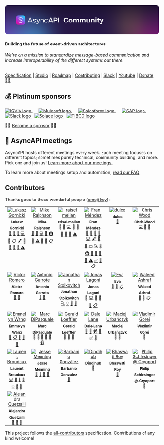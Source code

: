 <br>
 
 [![AsyncAPI Logo](./assets/github-repobanner-community.png)](https://www.asyncapi.com)

<h4 align="left">Building the future of event-driven architectures</h4>
<h6 align="left">We're on a mission to standardize message-based communication and increase interoperability of the different systems out there.</h6>
<p align="left">
  <a href="https://www.github.com/asyncapi/spec">Specification</a>
  |
  <a href="https://studio.asyncapi.com/">Studio</a>
  |
  <a href="https://www.asyncapi.com/roadmap">Roadmap</a>
  |
  <a href="./CONTRIBUTING.md">Contributing</a>
  |
  <a href="https://www.asyncapi.com/slack-invite">Slack</a>
  |
  <a href="https://www.youtube.com/channel/UCIz9zGwDLbrYQcDKVXdOstQ">Youtube</a>
  |
  <a href="https://opencollective.com/asyncapi">Donate 🙌🏾</a>
</p>

## 💰 Platinum sponsors
<p align="left">
  <a href="https://iqvia.com">
    <img src="./assets/iqvia.png" alt="IQVIA logo" height="40">
  </a>
  &nbsp;&nbsp;&nbsp;&nbsp;
  <a href="https://mulesoft.com">
    <img src="./assets/mulesoft.png" alt="Mulesoft logo" height="40">
  </a>
  &nbsp;&nbsp;&nbsp;&nbsp;
  <a href="https://salesforce.com">
    <img src="./assets/salesforce.png" alt="Salesforce logo" height="40">
  </a>
  &nbsp;&nbsp;&nbsp;&nbsp;
  <a href="https://sap.com">
    <img src="./assets/sap.svg" alt="SAP logo" height="40">
  </a>
  &nbsp;
  <a href="https://slack.com">
    <img src="./assets/slack.svg" alt="Slack logo" height="40">
  </a>
  &nbsp;
  <a href="https://solace.com">
    <img src="./assets/solace.png" alt="Solace logo" height="40">
  </a>
  &nbsp;
  <a href="https://tibco.com">
    <img src="./assets/tibco.png" alt="TIBCO logo" height="40">
  </a>
</p>

<p align="left">
  🙌🏾 <a href="https://opencollective.com/asyncapi">Become a sponsor</a> 🙌🏾
</p>

## 🤗 AsyncAPI meetings
AsyncAPI hosts different meetings every week. Each meeting focuses on different topics; sometimes purely technical, community building, and more. Pick one and join us! [Learn more about our meetings.](https://www.asyncapi.com/community/meetings)

To learn more about meetings setup and automation, [read our FAQ](https://github.com/asyncapi/community/blob/master/MEETINGS_ORGANIZATION.md)


## Contributors

Thanks goes to these wonderful people ([emoji key](https://allcontributors.org/docs/en/emoji-key)):

<!-- ALL-CONTRIBUTORS-LIST:START - Do not remove or modify this section -->
<!-- prettier-ignore-start -->
<!-- markdownlint-disable -->
<table>
  <tbody>
    <tr>
      <td align="center" valign="top" width="14.28%"><a href="http://resume.github.io/?derberg"><img src="https://avatars1.githubusercontent.com/u/6995927?v=4?s=100" width="100px;" alt="Lukasz Gornicki"/><br /><sub><b>Lukasz Gornicki</b></sub></a><br /><a href="https://github.com/asyncapi/community/commits?author=derberg" title="Documentation">📖</a> <a href="#ideas-derberg" title="Ideas, Planning, & Feedback">🤔</a> <a href="https://github.com/asyncapi/community/pulls?q=is%3Apr+reviewed-by%3Aderberg" title="Reviewed Pull Requests">👀</a> <a href="https://github.com/asyncapi/community/commits?author=derberg" title="Code">💻</a> <a href="#question-derberg" title="Answering Questions">💬</a> <a href="#eventOrganizing-derberg" title="Event Organizing">📋</a> <a href="#content-derberg" title="Content">🖋</a> <a href="#blog-derberg" title="Blogposts">📝</a> <a href="#tool-derberg" title="Tools">🔧</a> <a href="#talk-derberg" title="Talks">📢</a> <a href="#maintenance-derberg" title="Maintenance">🚧</a> <a href="https://github.com/asyncapi/community/commits?author=derberg" title="Tests">⚠️</a></td>
      <td align="center" valign="top" width="14.28%"><a href="http://mermade.github.io"><img src="https://avatars0.githubusercontent.com/u/21603?v=4?s=100" width="100px;" alt="Mike Ralphson"/><br /><sub><b>Mike Ralphson</b></sub></a><br /><a href="#question-MikeRalphson" title="Answering Questions">💬</a> <a href="https://github.com/asyncapi/community/commits?author=MikeRalphson" title="Documentation">📖</a> <a href="https://github.com/asyncapi/community/commits?author=MikeRalphson" title="Code">💻</a> <a href="#ideas-MikeRalphson" title="Ideas, Planning, & Feedback">🤔</a> <a href="#infra-MikeRalphson" title="Infrastructure (Hosting, Build-Tools, etc)">🚇</a> <a href="https://github.com/asyncapi/community/pulls?q=is%3Apr+reviewed-by%3AMikeRalphson" title="Reviewed Pull Requests">👀</a> <a href="https://github.com/asyncapi/community/commits?author=MikeRalphson" title="Tests">⚠️</a> <a href="#tool-MikeRalphson" title="Tools">🔧</a> <a href="#maintenance-MikeRalphson" title="Maintenance">🚧</a> <a href="#eventOrganizing-MikeRalphson" title="Event Organizing">📋</a></td>
      <td align="center" valign="top" width="14.28%"><a href="https://github.com/rmelian"><img src="https://avatars3.githubusercontent.com/u/4565267?v=4?s=100" width="100px;" alt="raisel melian"/><br /><sub><b>raisel melian</b></sub></a><br /><a href="#question-rmelian" title="Answering Questions">💬</a> <a href="https://github.com/asyncapi/community/issues?q=author%3Armelian" title="Bug reports">🐛</a> <a href="https://github.com/asyncapi/community/commits?author=rmelian" title="Code">💻</a> <a href="https://github.com/asyncapi/community/commits?author=rmelian" title="Documentation">📖</a> <a href="#ideas-rmelian" title="Ideas, Planning, & Feedback">🤔</a> <a href="#maintenance-rmelian" title="Maintenance">🚧</a> <a href="https://github.com/asyncapi/community/pulls?q=is%3Apr+reviewed-by%3Armelian" title="Reviewed Pull Requests">👀</a> <a href="#tool-rmelian" title="Tools">🔧</a> <a href="https://github.com/asyncapi/community/commits?author=rmelian" title="Tests">⚠️</a></td>
      <td align="center" valign="top" width="14.28%"><a href="http://www.fmvilas.com"><img src="https://avatars3.githubusercontent.com/u/242119?v=4?s=100" width="100px;" alt="Fran Méndez"/><br /><sub><b>Fran Méndez</b></sub></a><br /><a href="#question-fmvilas" title="Answering Questions">💬</a> <a href="https://github.com/asyncapi/community/issues?q=author%3Afmvilas" title="Bug reports">🐛</a> <a href="#blog-fmvilas" title="Blogposts">📝</a> <a href="#business-fmvilas" title="Business development">💼</a> <a href="https://github.com/asyncapi/community/commits?author=fmvilas" title="Code">💻</a> <a href="#content-fmvilas" title="Content">🖋</a> <a href="https://github.com/asyncapi/community/commits?author=fmvilas" title="Documentation">📖</a> <a href="#design-fmvilas" title="Design">🎨</a> <a href="#financial-fmvilas" title="Financial">💵</a> <a href="#fundingFinding-fmvilas" title="Funding Finding">🔍</a> <a href="#ideas-fmvilas" title="Ideas, Planning, & Feedback">🤔</a> <a href="#infra-fmvilas" title="Infrastructure (Hosting, Build-Tools, etc)">🚇</a> <a href="#maintenance-fmvilas" title="Maintenance">🚧</a> <a href="#plugin-fmvilas" title="Plugin/utility libraries">🔌</a> <a href="https://github.com/asyncapi/community/pulls?q=is%3Apr+reviewed-by%3Afmvilas" title="Reviewed Pull Requests">👀</a> <a href="#tool-fmvilas" title="Tools">🔧</a> <a href="https://github.com/asyncapi/community/commits?author=fmvilas" title="Tests">⚠️</a> <a href="#tutorial-fmvilas" title="Tutorials">✅</a> <a href="#talk-fmvilas" title="Talks">📢</a> <a href="#eventOrganizing-fmvilas" title="Event Organizing">📋</a></td>
      <td align="center" valign="top" width="14.28%"><a href="https://github.com/DulceDeLaRosa"><img src="https://avatars0.githubusercontent.com/u/389154?v=4?s=100" width="100px;" alt="dulce"/><br /><sub><b>dulce</b></sub></a><br /><a href="#design-DulceDeLaRosa" title="Design">🎨</a></td>
      <td align="center" valign="top" width="14.28%"><a href="https://github.com/SensibleWood"><img src="https://avatars2.githubusercontent.com/u/2420069?v=4?s=100" width="100px;" alt="Chris Wood"/><br /><sub><b>Chris Wood</b></sub></a><br /><a href="https://github.com/asyncapi/community/commits?author=SensibleWood" title="Code">💻</a> <a href="#ideas-SensibleWood" title="Ideas, Planning, & Feedback">🤔</a> <a href="https://github.com/asyncapi/community/commits?author=SensibleWood" title="Documentation">📖</a></td>
      <td align="center" valign="top" width="14.28%"><a href="https://github.com/jschabowsky"><img src="https://avatars1.githubusercontent.com/u/26606293?v=4?s=100" width="100px;" alt="Jonathan Schabowsky"/><br /><sub><b>Jonathan Schabowsky</b></sub></a><br /><a href="https://github.com/asyncapi/community/commits?author=jschabowsky" title="Documentation">📖</a> <a href="#fundingFinding-jschabowsky" title="Funding Finding">🔍</a> <a href="#ideas-jschabowsky" title="Ideas, Planning, & Feedback">🤔</a></td>
    </tr>
    <tr>
      <td align="center" valign="top" width="14.28%"><a href="https://github.com/vromero"><img src="https://avatars1.githubusercontent.com/u/1119553?v=4?s=100" width="100px;" alt="Victor Romero"/><br /><sub><b>Victor Romero</b></sub></a><br /><a href="#ideas-vromero" title="Ideas, Planning, & Feedback">🤔</a> <a href="https://github.com/asyncapi/community/pulls?q=is%3Apr+reviewed-by%3Avromero" title="Reviewed Pull Requests">👀</a></td>
      <td align="center" valign="top" width="14.28%"><a href="http://antoniogarrote.wordpress.com"><img src="https://avatars1.githubusercontent.com/u/8277?v=4?s=100" width="100px;" alt="Antonio Garrote"/><br /><sub><b>Antonio Garrote</b></sub></a><br /><a href="#ideas-antoniogarrote" title="Ideas, Planning, & Feedback">🤔</a> <a href="https://github.com/asyncapi/community/pulls?q=is%3Apr+reviewed-by%3Aantoniogarrote" title="Reviewed Pull Requests">👀</a></td>
      <td align="center" valign="top" width="14.28%"><a href="https://ramses.tech"><img src="https://avatars0.githubusercontent.com/u/9660342?v=4?s=100" width="100px;" alt="Jonathan Stoikovitch"/><br /><sub><b>Jonathan Stoikovitch</b></sub></a><br /><a href="#fundingFinding-jstoiko" title="Funding Finding">🔍</a> <a href="#example-jstoiko" title="Examples">💡</a> <a href="#ideas-jstoiko" title="Ideas, Planning, & Feedback">🤔</a> <a href="https://github.com/asyncapi/community/pulls?q=is%3Apr+reviewed-by%3Ajstoiko" title="Reviewed Pull Requests">👀</a></td>
      <td align="center" valign="top" width="14.28%"><a href="https://github.com/jonaslagoni"><img src="https://avatars1.githubusercontent.com/u/13396189?v=4?s=100" width="100px;" alt="Jonas Lagoni"/><br /><sub><b>Jonas Lagoni</b></sub></a><br /><a href="https://github.com/asyncapi/community/issues?q=author%3Ajonaslagoni" title="Bug reports">🐛</a> <a href="https://github.com/asyncapi/community/commits?author=jonaslagoni" title="Code">💻</a> <a href="https://github.com/asyncapi/community/commits?author=jonaslagoni" title="Documentation">📖</a> <a href="#ideas-jonaslagoni" title="Ideas, Planning, & Feedback">🤔</a> <a href="#question-jonaslagoni" title="Answering Questions">💬</a> <a href="#eventOrganizing-jonaslagoni" title="Event Organizing">📋</a></td>
      <td align="center" valign="top" width="14.28%"><a href="http://evamorcillo.com/"><img src="https://avatars3.githubusercontent.com/u/13051398?v=4?s=100" width="100px;" alt="Eva"/><br /><sub><b>Eva</b></sub></a><br /><a href="#ideas-evamorcillo" title="Ideas, Planning, & Feedback">🤔</a> <a href="#business-evamorcillo" title="Business development">💼</a> <a href="#eventOrganizing-evamorcillo" title="Event Organizing">📋</a></td>
      <td align="center" valign="top" width="14.28%"><a href="https://waleedashraf.me/"><img src="https://avatars0.githubusercontent.com/u/8335457?v=4?s=100" width="100px;" alt="Waleed Ashraf"/><br /><sub><b>Waleed Ashraf</b></sub></a><br /><a href="#talk-WaleedAshraf" title="Talks">📢</a> <a href="#tool-WaleedAshraf" title="Tools">🔧</a> <a href="#eventOrganizing-WaleedAshraf" title="Event Organizing">📋</a></td>
      <td align="center" valign="top" width="14.28%"><a href="https://github.com/jerzyn"><img src="https://avatars0.githubusercontent.com/u/1447151?v=4?s=100" width="100px;" alt="Andrzej Jarzyna"/><br /><sub><b>Andrzej Jarzyna</b></sub></a><br /><a href="#talk-jerzyn" title="Talks">📢</a> <a href="#eventOrganizing-jerzyn" title="Event Organizing">📋</a></td>
    </tr>
    <tr>
      <td align="center" valign="top" width="14.28%"><a href="https://linkedin.com/in/emmelyn"><img src="https://avatars1.githubusercontent.com/u/4294106?v=4?s=100" width="100px;" alt="Emmelyn Wang"/><br /><sub><b>Emmelyn Wang</b></sub></a><br /><a href="#blog-lifewingmate" title="Blogposts">📝</a> <a href="#eventOrganizing-lifewingmate" title="Event Organizing">📋</a> <a href="#ideas-lifewingmate" title="Ideas, Planning, & Feedback">🤔</a> <a href="https://github.com/asyncapi/community/commits?author=lifewingmate" title="Documentation">📖</a> <a href="#talk-lifewingmate" title="Talks">📢</a></td>
      <td align="center" valign="top" width="14.28%"><a href="https://marcd.dev"><img src="https://avatars0.githubusercontent.com/u/1815312?v=4?s=100" width="100px;" alt="Marc DiPasquale"/><br /><sub><b>Marc DiPasquale</b></sub></a><br /><a href="#blog-Mrc0113" title="Blogposts">📝</a> <a href="#talk-Mrc0113" title="Talks">📢</a> <a href="https://github.com/asyncapi/community/pulls?q=is%3Apr+reviewed-by%3AMrc0113" title="Reviewed Pull Requests">👀</a> <a href="https://github.com/asyncapi/community/issues?q=author%3AMrc0113" title="Bug reports">🐛</a> <a href="#ideas-Mrc0113" title="Ideas, Planning, & Feedback">🤔</a> <a href="#video-Mrc0113" title="Videos">📹</a></td>
      <td align="center" valign="top" width="14.28%"><a href="http://www.gerald-loeffler.net/"><img src="https://avatars.githubusercontent.com/u/1985716?v=4?s=100" width="100px;" alt="Gerald Loeffler"/><br /><sub><b>Gerald Loeffler</b></sub></a><br /><a href="https://github.com/asyncapi/community/commits?author=GeraldLoeffler" title="Documentation">📖</a> <a href="https://github.com/asyncapi/community/issues?q=author%3AGeraldLoeffler" title="Bug reports">🐛</a> <a href="#ideas-GeraldLoeffler" title="Ideas, Planning, & Feedback">🤔</a></td>
      <td align="center" valign="top" width="14.28%"><a href="http://dalelane.co.uk/"><img src="https://avatars.githubusercontent.com/u/1444788?v=4?s=100" width="100px;" alt="Dale Lane"/><br /><sub><b>Dale Lane</b></sub></a><br /><a href="#blog-dalelane" title="Blogposts">📝</a> <a href="#ideas-dalelane" title="Ideas, Planning, & Feedback">🤔</a> <a href="#video-dalelane" title="Videos">📹</a> <a href="#talk-dalelane" title="Talks">📢</a> <a href="#tutorial-dalelane" title="Tutorials">✅</a> <a href="https://github.com/asyncapi/community/commits?author=dalelane" title="Documentation">📖</a></td>
      <td align="center" valign="top" width="14.28%"><a href="https://github.com/magicmatatjahu"><img src="https://avatars.githubusercontent.com/u/20404945?v=4?s=100" width="100px;" alt="Maciej Urbańczyk"/><br /><sub><b>Maciej Urbańczyk</b></sub></a><br /><a href="https://github.com/asyncapi/community/pulls?q=is%3Apr+reviewed-by%3Amagicmatatjahu" title="Reviewed Pull Requests">👀</a> <a href="#ideas-magicmatatjahu" title="Ideas, Planning, & Feedback">🤔</a></td>
      <td align="center" valign="top" width="14.28%"><a href="https://vladimirgorej.com/"><img src="https://avatars.githubusercontent.com/u/193286?v=4?s=100" width="100px;" alt="Vladimir Gorej"/><br /><sub><b>Vladimir Gorej</b></sub></a><br /><a href="https://github.com/asyncapi/community/commits?author=char0n" title="Documentation">📖</a></td>
      <td align="center" valign="top" width="14.28%"><a href="http://www.lornajane.net/"><img src="https://avatars.githubusercontent.com/u/172607?v=4?s=100" width="100px;" alt="Lorna Jane Mitchell"/><br /><sub><b>Lorna Jane Mitchell</b></sub></a><br /><a href="#talk-lornajane" title="Talks">📢</a> <a href="#ideas-lornajane" title="Ideas, Planning, & Feedback">🤔</a></td>
    </tr>
    <tr>
      <td align="center" valign="top" width="14.28%"><a href="http://medium.com/@lbroudoux"><img src="https://avatars.githubusercontent.com/u/1538635?v=4?s=100" width="100px;" alt="Laurent Broudoux"/><br /><sub><b>Laurent Broudoux</b></sub></a><br /><a href="https://github.com/asyncapi/community/commits?author=lbroudoux" title="Code">💻</a> <a href="https://github.com/asyncapi/community/commits?author=lbroudoux" title="Documentation">📖</a> <a href="#blog-lbroudoux" title="Blogposts">📝</a> <a href="#talk-lbroudoux" title="Talks">📢</a> <a href="#example-lbroudoux" title="Examples">💡</a> <a href="#ideas-lbroudoux" title="Ideas, Planning, & Feedback">🤔</a> <a href="https://github.com/asyncapi/community/pulls?q=is%3Apr+reviewed-by%3Albroudoux" title="Reviewed Pull Requests">👀</a></td>
      <td align="center" valign="top" width="14.28%"><a href="https://github.com/jmenning-solace"><img src="https://avatars.githubusercontent.com/u/62108913?v=4?s=100" width="100px;" alt="Jesse Menning"/><br /><sub><b>Jesse Menning</b></sub></a><br /><a href="#blog-jmenning-solace" title="Blogposts">📝</a> <a href="#talk-jmenning-solace" title="Talks">📢</a> <a href="https://github.com/asyncapi/community/pulls?q=is%3Apr+reviewed-by%3Ajmenning-solace" title="Reviewed Pull Requests">👀</a> <a href="#ideas-jmenning-solace" title="Ideas, Planning, & Feedback">🤔</a></td>
      <td align="center" valign="top" width="14.28%"><a href="https://github.com/Barbanio"><img src="https://avatars.githubusercontent.com/u/77982319?v=4?s=100" width="100px;" alt="Barbanio González"/><br /><sub><b>Barbanio González</b></sub></a><br /><a href="#blog-Barbanio" title="Blogposts">📝</a></td>
      <td align="center" valign="top" width="14.28%"><a href="https://github.com/Dindihub"><img src="https://avatars.githubusercontent.com/u/100135497?v=4?s=100" width="100px;" alt="Dindihub"/><br /><sub><b>Dindihub</b></sub></a><br /><a href="https://github.com/asyncapi/community/commits?author=Dindihub" title="Documentation">📖</a></td>
      <td align="center" valign="top" width="14.28%"><a href="https://bhaswatiroy.github.io/Bhaswati-Roy-Portfolio/"><img src="https://avatars.githubusercontent.com/u/78029145?v=4?s=100" width="100px;" alt="Bhaswati Roy "/><br /><sub><b>Bhaswati Roy </b></sub></a><br /><a href="https://github.com/asyncapi/community/commits?author=BhaswatiRoy" title="Documentation">📖</a></td>
      <td align="center" valign="top" width="14.28%"><a href="https://github.com/philCryoport"><img src="https://avatars.githubusercontent.com/u/28901899?v=4?s=100" width="100px;" alt="Philip Schlesinger @ Cryoport"/><br /><sub><b>Philip Schlesinger @ Cryoport</b></sub></a><br /><a href="https://github.com/asyncapi/community/commits?author=philCryoport" title="Documentation">📖</a></td>
      <td align="center" valign="top" width="14.28%"><a href="http://blog.ineat-conseil.fr/"><img src="https://avatars.githubusercontent.com/u/5501911?v=4?s=100" width="100px;" alt="Ludovic Dussart"/><br /><sub><b>Ludovic Dussart</b></sub></a><br /><a href="#talk-M3lkior" title="Talks">📢</a> <a href="https://github.com/asyncapi/community/pulls?q=is%3Apr+reviewed-by%3AM3lkior" title="Reviewed Pull Requests">👀</a> <a href="#ideas-M3lkior" title="Ideas, Planning, & Feedback">🤔</a></td>
    </tr>
    <tr>
      <td align="center" valign="top" width="14.28%"><a href="http://www.alejandraquetzalli.com"><img src="https://avatars.githubusercontent.com/u/19964402?v=4?s=100" width="100px;" alt="Alejandra Quetzalli "/><br /><sub><b>Alejandra Quetzalli </b></sub></a><br /><a href="#talk-alequetzalli" title="Talks">📢</a> <a href="https://github.com/asyncapi/community/pulls?q=is%3Apr+reviewed-by%3Aalequetzalli" title="Reviewed Pull Requests">👀</a> <a href="#ideas-alequetzalli" title="Ideas, Planning, & Feedback">🤔</a></td>
    </tr>
  </tbody>
</table>

<!-- markdownlint-restore -->
<!-- prettier-ignore-end -->

<!-- ALL-CONTRIBUTORS-LIST:END -->

This project follows the [all-contributors](https://github.com/all-contributors/all-contributors) specification. Contributions of any kind welcome!
